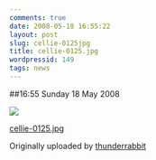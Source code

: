 ```yaml
---
comments: true
date: 2008-05-18 16:55:22
layout: post
slug: cellie-0125jpg
title: cellie-0125.jpg
wordpressid: 149
tags: news
---
```


##16:55 Sunday 18 May 2008


[![](http://farm3.static.flickr.com/2153/2501556162_cdab8b39d7.jpg)](http://www.flickr.com/photos/thunderrabbit/2501556162/)
  


[cellie-0125.jpg](http://www.flickr.com/photos/thunderrabbit/2501556162/)
  

Originally uploaded by [thunderrabbit](http://www.flickr.com/people/thunderrabbit/)





  

